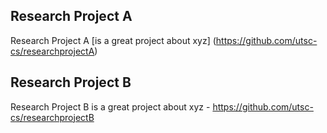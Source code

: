 
## Research Project A

Research Project A [is a great project about xyz] (https://github.com/utsc-cs/researchprojectA)

## Research Project B 

Research Project B is a great project about xyz - https://github.com/utsc-cs/researchprojectB
